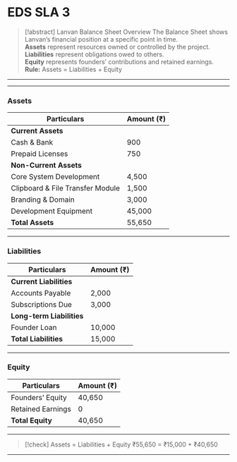 

# **EDS SLA 3**



> [!abstract] Lanvan Balance Sheet Overview
 The Balance Sheet shows Lanvan’s financial position at a specific point in time.  
> **Assets** represent resources owned or controlled by the project.  
> **Liabilities** represent obligations owed to others.  
> **Equity** represents founders’ contributions and retained earnings.  
> **Rule:** Assets = Liabilities + Equity

***


***

### **Assets**

| Particulars | Amount (₹) |
| --- | --- |
| **Current Assets** |     |
| Cash & Bank | 900 |
| Prepaid Licenses | 750 |
| **Non-Current Assets** |     |
| Core System Development | 4,500 |
| Clipboard & File Transfer Module | 1,500 |
| Branding & Domain | 3,000 |
| Development Equipment | 45,000 |
| **Total Assets** | 55,650 |

***

### **Liabilities**

| Particulars | Amount (₹) |
| --- | --- |
| **Current Liabilities** |     |
| Accounts Payable | 2,000 |
| Subscriptions Due | 3,000 |
| **Long-term Liabilities** |     |
| Founder Loan | 10,000 |
| **Total Liabilities** | 15,000 |

***

### **Equity**

| Particulars | Amount (₹) |
| --- | --- |
| Founders’ Equity | 40,650 |
| Retained Earnings | 0   |
| **Total Equity** | 40,650 |

***


> [!check] Assets = Liabilities + Equity
> ₹55,650 = ₹15,000 + ₹40,650

***

